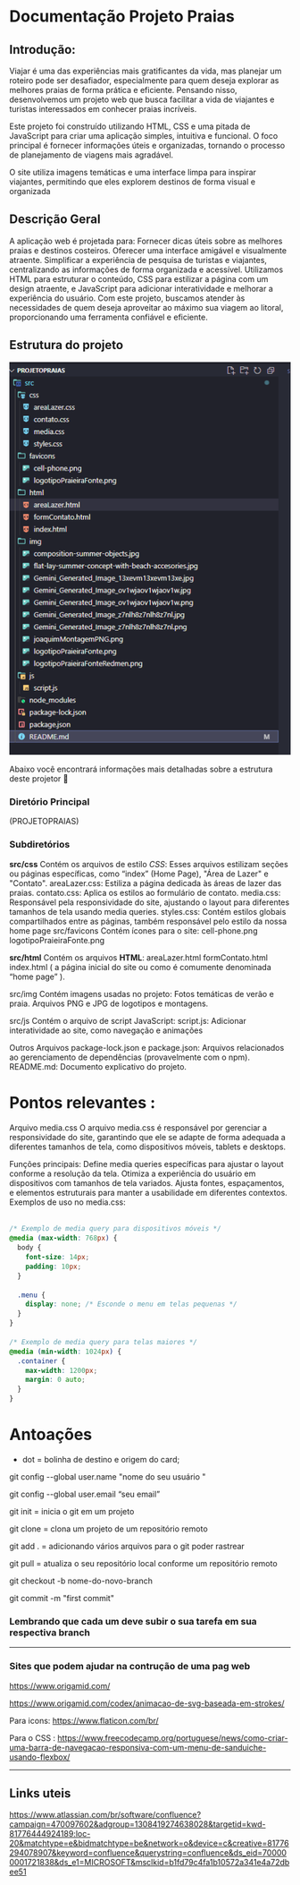 # Documentação Projeto Praias 


## Introdução: 
Viajar é uma das experiências mais gratificantes da vida, mas planejar um roteiro pode ser desafiador, especialmente para quem deseja explorar as melhores praias de forma prática e eficiente. 
Pensando nisso, desenvolvemos um projeto web que busca facilitar a vida de viajantes e turistas interessados em conhecer praias incríveis.

Este projeto foi construído utilizando HTML, CSS e uma pitada de JavaScript para criar uma aplicação simples, intuitiva e funcional. O foco principal é fornecer informações úteis e organizadas, tornando o processo de planejamento de viagens mais agradável.

O site utiliza imagens temáticas e uma interface limpa para inspirar viajantes, permitindo que eles explorem destinos de forma visual e organizada

## Descrição Geral 
A aplicação web é projetada para:
Fornecer dicas úteis sobre as melhores praias e destinos costeiros.
Oferecer uma interface amigável e visualmente atraente.
Simplificar a experiência de pesquisa de turistas e viajantes, centralizando as informações de forma organizada e acessível.
Utilizamos HTML para estruturar o conteúdo, CSS para estilizar a página com um design atraente, e JavaScript para adicionar interatividade e melhorar a experiência do usuário.
Com este projeto, buscamos atender às necessidades de quem deseja aproveitar ao máximo sua viagem ao litoral, proporcionando uma ferramenta confiável e eficiente.

## Estrutura do projeto


<img src="/src/img/Captura de tela 2025-01-20 163423.png" alt="captura de tela estrutura de projeto">

Abaixo você encontrará informações mais detalhadas sobre a estrutura deste projetor 🙂

### Diretório Principal 
(PROJETOPRAIAS)

### Subdiretórios

**src/css**
Contém os arquivos de estilo *CSS*:
Esses arquivos estilizam seções ou páginas específicas, como “index” (Home Page),  "Área de Lazer" e "Contato".
areaLazer.css: Estiliza a página dedicada às áreas de lazer das praias.
contato.css: Aplica os estilos ao formulário de contato.
media.css: Responsável pela responsividade do site, ajustando o layout para diferentes tamanhos de tela usando media queries.
styles.css: Contém estilos globais compartilhados entre as páginas, também responsável pelo estilo da nossa home page
 src/favicons
Contém ícones para o site:
cell-phone.png
logotipoPraieiraFonte.png


**src/html**
Contém os arquivos **HTML**:
areaLazer.html
formContato.html
index.html ( a página inicial do site ou como é comumente denominada “home page” ).


src/img
Contém imagens usadas no projeto:
Fotos temáticas de verão e praia.
Arquivos PNG e JPG de logotipos e montagens.


src/js
Contém o arquivo de script JavaScript:
script.js: Adicionar interatividade ao site, como navegação e animações

Outros Arquivos
package-lock.json e package.json: Arquivos relacionados ao gerenciamento de dependências (provavelmente com o npm).
README.md: Documento explicativo do projeto.









# Pontos relevantes : 

Arquivo media.css
O arquivo media.css é responsável por gerenciar a responsividade do site, garantindo que ele se adapte de forma adequada a diferentes tamanhos de tela, como dispositivos móveis, tablets e desktops.

Funções principais:
Define media queries específicas para ajustar o layout conforme a resolução da tela.
Otimiza a experiência do usuário em dispositivos com tamanhos de tela variados.
Ajusta fontes, espaçamentos, e elementos estruturais para manter a usabilidade em diferentes contextos.
Exemplos de uso no media.css:

````css

/* Exemplo de media query para dispositivos móveis */
@media (max-width: 768px) {
  body {
    font-size: 14px;
    padding: 10px;
  }

  .menu {
    display: none; /* Esconde o menu em telas pequenas */
  }
}

/* Exemplo de media query para telas maiores */
@media (min-width: 1024px) {
  .container {
    max-width: 1200px;
    margin: 0 auto;
  }
}
````

# Antoações 

- dot = bolinha de destino e origem do card; 


git config --global user.name "nome do seu usuário "

git config --global user.email “seu email”



git init = inicia o git em um projeto

git clone = clona um projeto de um repositório remoto

git add . = adicionando vários arquivos para o git poder rastrear

git pull = atualiza o seu repositório local conforme um repositório remoto

git checkout -b nome-do-novo-branch

git commit -m "first commit"

### Lembrando que cada um deve subir o sua tarefa em sua respectiva branch 
---

### Sites que podem ajudar na contrução de uma pag web 

https://www.origamid.com/ 

https://www.origamid.com/codex/animacao-de-svg-baseada-em-strokes/

Para icons: 
https://www.flaticon.com/br/


Para o CSS :
https://www.freecodecamp.org/portuguese/news/como-criar-uma-barra-de-navegacao-responsiva-com-um-menu-de-sanduiche-usando-flexbox/

--------------------------------------------------
## Links uteis 
https://www.atlassian.com/br/software/confluence?campaign=470097602&adgroup=1308419274638028&targetid=kwd-81776444924189:loc-20&matchtype=e&bidmatchtype=be&network=o&device=c&creative=81776294078907&keyword=confluence&querystring=confluence&ds_eid=700000001721838&ds_e1=MICROSOFT&msclkid=b1fd79c4fa1b10572a341e4a72dbee51 
